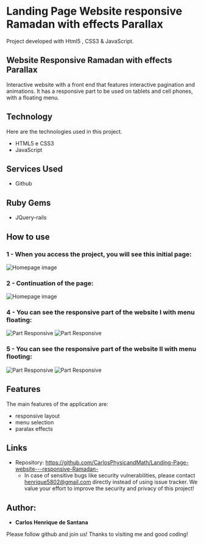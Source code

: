 # Landing Page Website responsive Ramadan with effects Parallax
 Project developed with Html5 , CSS3 & JavaScript.

## Website Responsive Ramadan with effects Parallax
Interactive website with a front end that features interactive pagination and animations. It has a responsive part to be used on tablets and cell phones, with a floating menu.


## Technology 

Here are the technologies used in this project.

* HTML5 e CSS3
* JavaScript


## Services Used

* Github

## Ruby Gems

* JQuery-rails



## How to use

### 1 - When you access the project, you will see this initial page:

![Homepage image](https://github.com/CarlosPhysicandMath/Landing-Page-website---responsive-Ramadan-/blob/main/Prints/Captura%20de%20Tela%20(1).png)

### 2 - Continuation of the page:

![Homepage image](https://github.com/CarlosPhysicandMath/Landing-Page-website---responsive-Ramadan-/blob/main/Prints/Captura%20de%20Tela%20(2).png)



### 4 - You can see the responsive part of the website I with menu floating:

![Part Responsive](https://github.com/CarlosPhysicandMath/Landing-Page-website---responsive-Ramadan-/blob/main/Prints/Captura%20de%20Tela%20(3).png)
![Part Responsive](https://github.com/CarlosPhysicandMath/Landing-Page-website---responsive-Ramadan-/blob/main/Prints/Captura%20de%20Tela%20(4).png)

### 5 - You can see the responsive part of the website II with menu flooting:
![Part Responsive](https://github.com/CarlosPhysicandMath/Landing-Page-website---responsive-Ramadan-/blob/main/Prints/Captura%20de%20Tela%20(5).png)
![Part Responsive](https://github.com/CarlosPhysicandMath/Landing-Page-website---responsive-Ramadan-/blob/main/Prints/Captura%20de%20Tela%20(6).png)


## Features

The main features of the application are:
 - responsive layout 
 - menu selection
 - paralax effects



## Links
  - Repository: https://github.com/CarlosPhysicandMath/Landing-Page-website---responsive-Ramadan-
    - In case of sensitive bugs like security vulnerabilities, please contact
      henrique5802@gmail.com directly instead of using issue tracker. We value your effort
      to improve the security and privacy of this project!



  ## Author:

  * **Carlos Henrique de Santana** 

  Please follow github and join us!
  Thanks to visiting me and good coding!
